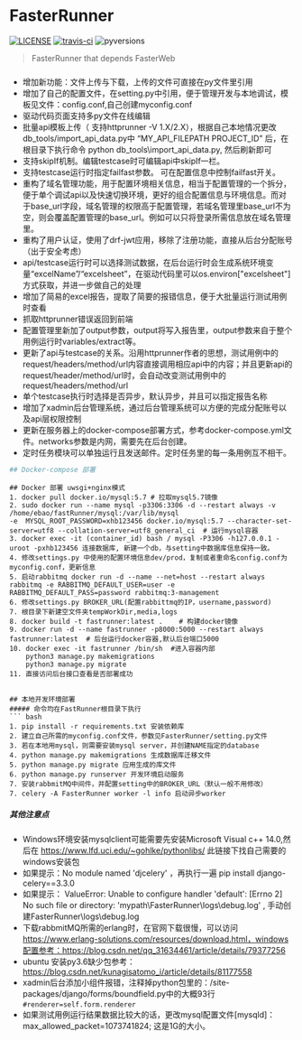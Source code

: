 # FasterRunner

[![LICENSE](https://img.shields.io/github/license/HttpRunner/FasterRunner.svg)](https://github.com/HttpRunner/FasterRunner/blob/master/LICENSE) [![travis-ci](https://travis-ci.org/HttpRunner/FasterRunner.svg?branch=master)](https://travis-ci.org/HttpRunner/FasterRunner) ![pyversions](https://img.shields.io/pypi/pyversions/Django.svg)

> FasterRunner that depends FasterWeb

###
- 增加新功能：文件上传与下载，上传的文件可直接在py文件里引用
- 增加了自己的配置文件，在setting.py中引用，便于管理开发与本地调试，模板见文件：config.conf,自己创建myconfig.conf
- 驱动代码页面支持多py文件在线编辑
- 批量api模板上传（ 支持httprunner -V 1.X/2.X），根据自己本地情况更改db_tools/import_api_data.py中 “MY_API_FILEPATH PROJECT_ID” 后，在根目录下执行命令 python db_tools\import_api_data.py, 然后刷新即可
- 支持skipIf机制。编辑testcase时可编辑api中skipIf一栏。
- 支持testcase运行时指定failfast参数。 可在配置信息中控制failfast开关。
- 重构了域名管理功能，用于配置环境相关信息，相当于配置管理的一个拆分，便于单个调试api以及快速切换环境，更好的组合配置信息与环境信息。而对于base_url字段，域名管理的权限高于配置管理，若域名管理里base_url不为空，则会覆盖配置管理的base_url。例如可以只将登录所需信息放在域名管理里。
- 重构了用户认证，使用了drf-jwt应用，移除了注册功能，直接从后台分配账号（出于安全考虑）
- api/testcase运行时可以选择测试数据，在后台运行时会生成系统环境变量“excelName”/“excelsheet”，在驱动代码里可以os.environ["excelsheet"]方式获取，并进一步做自己的处理
- 增加了简易的excel报告，提取了简要的报错信息，便于大批量运行测试用例时查看
- 抓取httprunner错误返回到前端
- 配置管理里新加了output参数，output将写入报告里，output参数来自于整个用例运行时variables/extract等。
- 更新了api与testcase的关系。沿用httprunner作者的思想，测试用例中的request/headers/method/url内容直接调用相应api中的内容；并且更新api的request/header/method/url时，会自动改变测试用例中的request/headers/method/url
- 单个testcase执行时选择是否异步，默认异步，并且可以指定报告名称
- 增加了xadmin后台管理系统，通过后台管理系统可以方便的完成分配账号以及api层权限控制
- 更新在服务器上的docker-compose部署方式，参考docker-compose.yml文件。networks参数是内网，需要先在后台创建。
- 定时任务模块可以单独运行且发送邮件。定时任务里的每一条用例互不相干。

```bash
## Docker-compose 部署

```


```
## Docker 部署 uwsgi+nginx模式
1. docker pull docker.io/mysql:5.7 # 拉取mysql5.7镜像
2. sudo docker run --name mysql -p3306:3306 -d --restart always -v /home/ebao/fastRunner/mysql:/var/lib/mysql
-e  MYSQL_ROOT_PASSWORD=xhb123456 docker.io/mysql:5.7 --character-set-server=utf8 --collation-server=utf8_general_ci  # 运行mysql容器
3. docker exec -it (container_id) bash / mysql -P3306 -h127.0.0.1 -uroot -pxhb123456 连接数据库, 新建一个db，与setting中数据库信息保持一致。
4. 修改settings.py 中使用的配置环境信息dev/prod，复制或者重命名config.conf为myconfig.conf，更新信息
5. 启动rabbitmq docker run -d --name --net=host --restart always rabbitmq -e RABBITMQ_DEFAULT_USER=user -e RABBITMQ_DEFAULT_PASS=password rabbitmq:3-management
6. 修改settings.py BROKER_URL(配置rabbittmq的IP，username,password)
7. 根目录下新建空文件夹tempWorkDir,media,logs 
8. docker build -t fastrunner:latest .    # 构建docker镜像
9. docker run -d --name fastrunner -p8000:5000 --restart always fastrunner:latest  # 后台运行docker容器,默认后台端口5000
10. docker exec -it fastrunner /bin/sh  #进入容器内部
    python3 manage.py makemigrations 
    python3 manage.py migrate 
11. 直接访问后台接口查看是否部署成功
``` 

```

## 本地开发环境部署
##### 命令均在FastRunner根目录下执行
``` bash
1. pip install -r requirements.txt 安装依赖库
2. 建立自己所需的myconfig.conf文件，参数见FasterRunner/setting.py文件
3. 若在本地用mysql，则需要安装mysql server，并创建NAME指定的database
4. python manage.py makemigrations 生成数据库迁移文件
5. python manage.py migrate 应用生成的库文件
6. python manage.py runserver 开发环境启动服务
7. 安装rabbmitMQ中间件，并配置setting中的BROKER_URL（默认一般不用修改）
7. celery -A FasterRunner worker -l info 启动异步worker
```

##### 其他注意点
- Windows环境安装mysqlclient可能需要先安装Microsoft Visual c++ 14.0,然后在 https://www.lfd.uci.edu/~gohlke/pythonlibs/ 此链接下找自己需要的windows安装包
- 如果提示：No module named 'djcelery' ，再执行一遍 pip install django-celery==3.3.0
- 如果提示： ValueError: Unable to configure handler 'default': [Errno 2] No such file or directory: 'mypath\\FasterRunner\\logs\\debug.log' , 手动创建FasterRunner\\logs\\debug.log
- 下载rabbmitMQ所需的erlang时，在官网下载很慢，可以访问 https://www.erlang-solutions.com/resources/download.html，windows配置参考：https://blog.csdn.net/qq_31634461/article/details/79377256
- ubuntu 安装py3.6缺少包参考：https://blog.csdn.net/kunagisatomo_i/article/details/81177558
- xadmin后台添加小组件报错，注释掉python包里的：/site-packages/django/forms/boundfield.py中的大概93行  ```#renderer=self.form.renderer```
- 如果测试用例运行结果数据比较大的话，更改mysql配置文件[mysqld]：max_allowed_packet=1073741824; 这是1G的大小。